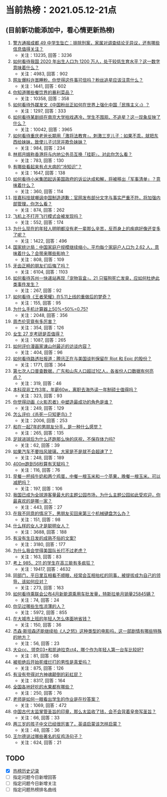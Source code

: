 # 当前热榜：2021.05.12-21点
## (目前新功能添加中，看心情更新热榜)
1. [警方通报成都 49 中学生坠亡：排除刑案，家属对调查结论无异议，还有哪些信息值得关注？](https://www.zhihu.com/question/458909971)
    * 关注：13235, 回答：3236
2. [如何看待我国 2020 年出生人口为 1200 万人，处于较低生育水平？这一数字意味着什么？](https://www.zhihu.com/question/458828004)
    * 关注：4983, 回答：902
3. [网友爆料许嵩睡粉，你觉得这件事可信吗？粉丝追星应该注意什么？](https://www.zhihu.com/question/459044865)
    * 关注：1441, 回答：602
4. [你知道哪些餐饮界的暴利菜品？](https://www.zhihu.com/question/430100068)
    * 关注：10358, 回答：358
5. [如何看待外媒发文《中国粉丝正如何在世界上强化中国「民族主义」》？](https://www.zhihu.com/question/458741420)
    * 关注：1297, 回答：333
6. [如何看待某剧组在南京大学拍戏遇冷，学生不围观、不追星？这一现象反映了什么？](https://www.zhihu.com/question/458770659)
    * 关注：10042, 回答：3965
7. [如何看待重庆老爸长期用「激将法教育」，刺激三岁儿子：如果不乖，就把东西给妹妹，致使儿子讨厌并欺负妹妹？](https://www.zhihu.com/question/458830152)
    * 关注：984, 回答：234
8. [林郑月娥称香港将与内地公务员互换「挂职」，对此你怎么看？](https://www.zhihu.com/question/458804652)
    * 关注：783, 回答：130
9. [有哪些看起来有点大病的“冷知识”？](https://www.zhihu.com/question/458360832)
    * 关注：1647, 回答：138
10. [如何看待小米集团起诉美国政府的诉讼达成和解，将被移出「军事清单」？意味着什么？](https://www.zhihu.com/question/459013673)
    * 关注：360, 回答：114
11. [技嘉科技就嘲讽中国制造道歉：官网发布部分文字与事实严重不符，将加强内部管理，你怎么看？](https://www.zhihu.com/question/458846399)
    * 关注：874, 回答：262
12. [飞机上不打开飞行模式会被发现吗？](https://www.zhihu.com/question/448267257)
    * 关注：552, 回答：174
13. [为什么现在的年轻人明明都没有老一辈那么辛苦，反而身上的疾病好像还变多了呢？](https://www.zhihu.com/question/458382123)
    * 关注：1422, 回答：496
14. [国家统计局：中国家庭户规模继续缩小，平均每个家庭户人口为 2.62 人，意味着什么？会带来哪些影响？](https://www.zhihu.com/question/458817764)
    * 关注：808, 回答：109
15. [牙齿正畸的朋友们后悔了吗？](https://www.zhihu.com/question/308980503)
    * 关注：6104, 回答：1103
16. [如何看待苏州一快递站再现「宠物盲盒」，21 只猫狗死亡发臭，应如何杜绝此类事件发生？](https://www.zhihu.com/question/459005393)
    * 关注：267, 回答：92
17. [如何看待《王者荣耀》在5.11上线的重做后的梦奇？](https://www.zhihu.com/question/458854022)
    * 关注：155, 回答：95
18. [为什么手机计算器上50%+50%=0.75?](https://www.zhihu.com/question/453500291)
    * 关注：2048, 回答：356
19. [周杰伦究竟有多厉害？](https://www.zhihu.com/question/284816654)
    * 关注：354, 回答：126
20. [女生 27 岁考研是否值得？](https://www.zhihu.com/question/443951009)
    * 关注：1087, 回答：265
21. [如何评价漫画家谏山创最近的访谈内容？](https://www.zhihu.com/question/457336083)
    * 关注：404, 回答：96
22. [如何看待路透社报道：腾讯正在与美国谈判保留在 Riot 和 Epic 的股份？](https://www.zhihu.com/question/458041957)
    * 关注：1771, 回答：364
23. [第七次人口普查数据，广东和山东人口超过1亿人，各省份人口数据有何亮点？](https://www.zhihu.com/question/458855355)
    * 关注：319, 回答：46
24. [本科双非工作3年，年薪60w，离职去海外读一年制硕士值得吗？](https://www.zhihu.com/question/458347661)
    * 关注：323, 回答：93
25. [你觉得动画《火影忍者》中塑造最成功的角色是谁？](https://www.zhihu.com/question/456497122)
    * 关注：249, 回答：129
26. [怎么评价《杀死一只知更鸟》?](https://www.zhihu.com/question/279914409)
    * 关注：2006, 回答：253
27. [和在一起7年的男朋友分手，是一种什么感觉？](https://www.zhihu.com/question/311800723)
    * 关注：265, 回答：135
28. [足球进球后为什么还跑那么快的庆祝，不保存体力吗?](https://www.zhihu.com/question/458226019)
    * 关注：62, 回答：39
29. [如果汽车不要挡风玻璃，大家是不是就不会超速了？](https://www.zhihu.com/question/453038354)
    * 关注：248, 回答：189
30. [400m跑到56秒算有天赋吗？](https://www.zhihu.com/question/455941157)
    * 关注：116, 回答：76
31. [早餐一杯纯牛奶和两个鸡蛋，中餐一根玉米和一个苹果，晚餐一根玉米。可以减肥吗？](https://www.zhihu.com/question/449869703)
    * 关注：197, 回答：106
32. [我国已成为全球游客量最大的主题公园市场，为什么主题公园如此受欢迎，你最喜欢的是哪一家？](https://www.zhihu.com/question/458193805)
    * 关注：443, 回答：27
33. [在我不同意的情况下，男朋友买回来第三个机械键盘怎么办？](https://www.zhihu.com/question/454654781)
    * 关注：151, 回答：98
34. [什么样的女人才是聪明女人？](https://www.zhihu.com/question/31502344)
    * 关注：3688, 回答：188
35. [有没有生日发的成熟不俗的文案?](https://www.zhihu.com/question/413422913)
    * 关注：3180, 回答：177
36. [为什么我会觉得美国队长打不过老虎？](https://www.zhihu.com/question/457594753)
    * 关注：163, 回答：83
37. [考上 985、211 的学生在高三能有多疯狂？](https://www.zhihu.com/question/336622881)
    * 关注：19417, 回答：4632
38. [同部门，平日里互相看不顺眼，经常会互相抬杠的同事，被提拔成为自己的领导，该如何应对？](https://www.zhihu.com/question/455051436)
    * 关注：273, 回答：163
39. [如何看待乘联会公布4月新能源乘用车批发量，特斯拉单月销量25845辆？](https://www.zhihu.com/question/458877707)
    * 关注：74, 回答：24
40. [你见过哪些生性凉薄的人？](https://www.zhihu.com/question/429319229)
    * 关注：5972, 回答：855
41. [在大城市上班的年轻人怎么体面地省钱？](https://www.zhihu.com/question/420243795)
    * 关注：150, 回答：36
42. [杰森·斯坦森还能继续拍《人之怒》这种类型的电影吗，这一部剧情有哪些特殊的地方？](https://www.zhihu.com/question/457375414)
    * 关注：56, 回答：23
43. [大众cc、领克03+和凯迪拉克ct4，哪个作为年轻人第一台车比较好?](https://www.zhihu.com/question/386263270)
    * 关注：81, 回答：68
44. [被拒绝后开始死缠烂打的男性是真爱吗？](https://www.zhihu.com/question/27019446)
    * 关注：875, 回答：126
45. [有没有夸得对方神魂颠倒的彩虹屁？](https://www.zhihu.com/question/425102721)
    * 关注：8317, 回答：164
46. [全国各地好吃的水果都有哪些？](https://www.zhihu.com/question/396304597)
    * 关注：250, 回答：76
47. [老师是如何一眼看出学生的作业是在抄答案？](https://www.zhihu.com/question/446221874)
    * 关注：1069, 回答：472
48. [中国古代太监掌管圣旨的印章，那么太监收了钱，会不会背着皇帝写圣旨？](https://www.zhihu.com/question/455745711)
    * 关注：66, 回答：33
49. [两三岁的孩子中文已经很厉害了，英语启蒙该怎样启蒙？](https://www.zhihu.com/question/458219511)
    * 关注：48, 回答：36
50. [王尔德说过哪些著名的反鸡汤句子？](https://www.zhihu.com/question/352930521)
    * 关注：624, 回答：21
## TODO
* [x] [热榜历史记录](hot_history/AllHot.md)
* [ ] 指定问题今日新增回答
* [ ] 指定问题今日新增关注
* [ ] 指定问题热榜排名曲线
